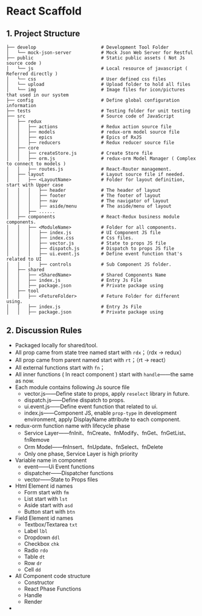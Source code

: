 # React Scaffold

## 1. Project Structure

```
├── develop                        # Development Tool Folder
│   └── mock-json-server           # Mock Json Web Server for Restful
├── public                         # Static public assets ( Not Js source code )
│   └── js                         # Local resource of javascript ( Referred directly )
│   └── css                        # User defined css files
│   └── upload                     # Upload folder to hold all files
│   └── img                        # Image files for icon/pictures that used in our system
├── config                         # Define global configuration information
├── tests                          # Testing folder for unit testing
├── src                            # Source code of JavaScript
│   ├── redux
│   │   ├── actions                # Redux action source file
│   │   ├── models                 # redux-orm model source file
│   │   ├── epics                  # Epics of RxJS
│   │   ├── reducers               # Redux reducer source file
│   ├── core
│   │   ├── createStore.js         # Create Store file
│   │   ├── orm.js                 # redux-orm Model Manager ( Complex to connect to models )
│   │   ├── routes.js              # React-Router management.
│   ├── layout                     # Layout source file if needed.
│   │   ├── <LayoutName>           # Folder for layout definition, start with Upper case
│   │   │   ├── header             # The header of layout
│   │   │   ├── footer             # The footer of layout
│   │   │   ├── nav                # The navigator of layout
│   │   │   ├── aside/menu         # The aside/menu of layout
│   │   ├── ......
│   ├── components                 # React-Redux business module components.
│   │   ├── <ModuleName>           # Folder for all components.
│   │   │   ├── index.js           # UI Component JS file
│   │   │   ├── index.css          # Css files.
│   │   │   ├── vector.js          # State to props JS file
│   │   │   ├── dispatch.js        # Dispatch to props JS file
│   │   │   ├── ui.event.js        # Define event function that's related to UI
│   │   │   ├── controls           # Sub Component JS folder.
│   ├── shared
│   │   ├── <SharedName>           # Shared Components Name
│   │   ├── index.js               # Entry Js File
│   │   ├── package.json           # Private package using
│   ├── tool
│   │   ├── <FetureFolder>         # Feture Folder for different using.
│   │   ├── index.js               # Entry Js File
│   │   ├── package.json           # Private package using
```

## 2. Discussion Rules

* Packaged locally for shared/tool.
* All prop came from state tree named start with `rdx`；（rdx -&gt; redux）
* All prop came from parent named start with `rt`；（rt -&gt; react）
* All external functions start with `fn`；
* All inner functions \( In react component \) start with `handle`——the same as now.
* Each module contains following Js source file
  * vector.js——Define state to props, apply `reselect` library in future.
  * dispatch.js——Define dispatch to props.
  * ui.event.js——Define event function that related to ui.
  * index.js——Component JS, enable `prop-type` in development environment, apply DisplayName attribute to each component.
* redux-orm function name with lifecycle phase
  * Service Layer——fnInit、fnCreate、fnModify、fnGet、fnGetList、fnRemove
  * Orm Model——fnInsert、fnUpdate、fnSelect、fnDelete
  * Only one phase, Service Layer is high priority
* Variable name in component
  * event——Ui Event functions
  * dispatcher——Dispatcher functions
  * vector——State to Props files
* Html Element id names
  * Form start with `fm`
  * List start with `lst`
  * Aside start with `asd`
  * Button start with `btn`
* Field Element id names
  * Textbox/Textarea `txt`
  * Label `lbl`
  * Dropdown `ddl`
  * Checkbox `chk`
  * Radio `rdo`
  * Table `dt`
  * Row `dr`
  * Cell `dd`
* All Component code structure
  * Constructor
  * React Phase Functions
  * Handle
  * Render
* 




